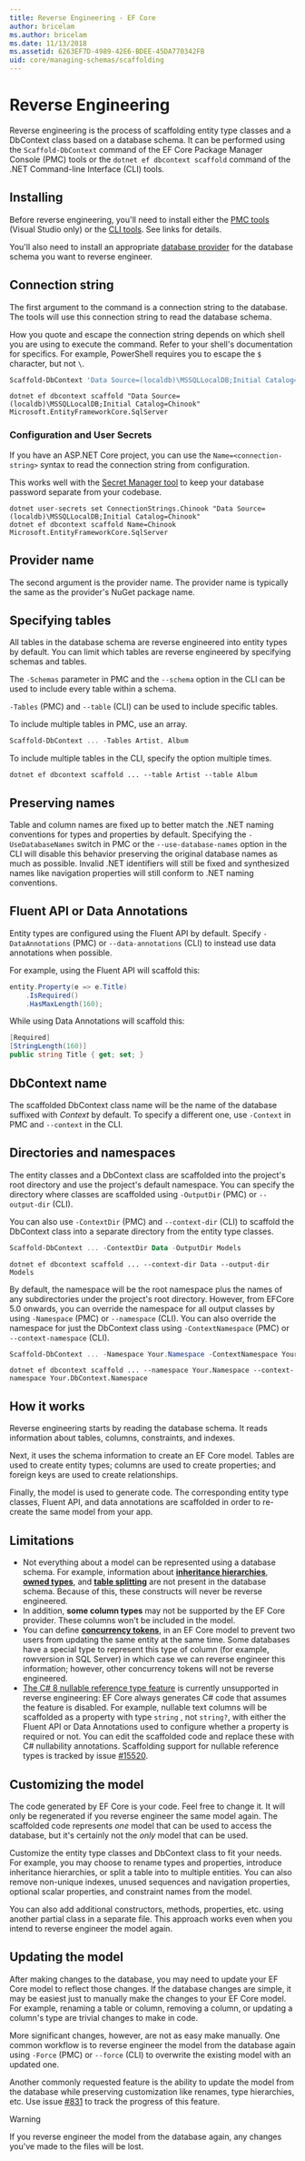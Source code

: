 ```yaml
---
title: Reverse Engineering - EF Core
author: bricelam
ms.author: bricelam
ms.date: 11/13/2018
ms.assetid: 6263EF7D-4989-42E6-BDEE-45DA770342FB
uid: core/managing-schemas/scaffolding
---
```

# Reverse Engineering

Reverse engineering is the process of scaffolding entity type classes and a DbContext class based on a database schema. It can be performed using the `Scaffold-DbContext` command of the EF Core Package Manager Console (PMC) tools or the `dotnet ef dbcontext scaffold` command of the .NET Command-line Interface (CLI) tools.

## Installing

Before reverse engineering, you'll need to install either the [PMC tools](xref:core/miscellaneous/cli/powershell) (Visual Studio only) or the [CLI tools](xref:core/miscellaneous/cli/dotnet). See links for details.

You'll also need to install an appropriate [database provider](xref:core/providers/index) for the database schema you want to reverse engineer.

## Connection string

The first argument to the command is a connection string to the database. The tools will use this connection string to read the database schema.

How you quote and escape the connection string depends on which shell you are using to execute the command. Refer to your shell's documentation for specifics. For example, PowerShell requires you to escape the `$` character, but not `\`.

``` powershell
Scaffold-DbContext 'Data Source=(localdb)\MSSQLLocalDB;Initial Catalog=Chinook' Microsoft.EntityFrameworkCore.SqlServer
```

```dotnetcli
dotnet ef dbcontext scaffold "Data Source=(localdb)\MSSQLLocalDB;Initial Catalog=Chinook" Microsoft.EntityFrameworkCore.SqlServer
```

### Configuration and User Secrets

If you have an ASP.NET Core project, you can use the `Name=<connection-string>` syntax to read the connection string from configuration.

This works well with the [Secret Manager tool](https://docs.microsoft.com/aspnet/core/security/app-secrets#secret-manager) to keep your database password separate from your codebase.

```dotnetcli
dotnet user-secrets set ConnectionStrings.Chinook "Data Source=(localdb)\MSSQLLocalDB;Initial Catalog=Chinook"
dotnet ef dbcontext scaffold Name=Chinook Microsoft.EntityFrameworkCore.SqlServer
```

## Provider name

The second argument is the provider name. The provider name is typically the same as the provider's NuGet package name.

## Specifying tables

All tables in the database schema are reverse engineered into entity types by default. You can limit which tables are reverse engineered by specifying schemas and tables.

The `-Schemas` parameter in PMC and the `--schema` option in the CLI can be used to include every table within a schema.

`-Tables` (PMC) and `--table` (CLI) can be used to include specific tables.

To include multiple tables in PMC, use an array.

``` powershell
Scaffold-DbContext ... -Tables Artist, Album
```

To include multiple tables in the CLI, specify the option multiple times.

```dotnetcli
dotnet ef dbcontext scaffold ... --table Artist --table Album
```

## Preserving names

Table and column names are fixed up to better match the .NET naming conventions for types and properties by default. Specifying the `-UseDatabaseNames` switch in PMC or the `--use-database-names` option in the CLI will disable this behavior preserving the original database names as much as possible. Invalid .NET identifiers will still be fixed and synthesized names like navigation properties will still conform to .NET naming conventions.

## Fluent API or Data Annotations

Entity types are configured using the Fluent API by default. Specify `-DataAnnotations` (PMC) or `--data-annotations` (CLI) to instead use data annotations when possible.

For example, using the Fluent API will scaffold this:

``` csharp
entity.Property(e => e.Title)
    .IsRequired()
    .HasMaxLength(160);
```

While using Data Annotations will scaffold this:

``` csharp
[Required]
[StringLength(160)]
public string Title { get; set; }
```

## DbContext name

The scaffolded DbContext class name will be the name of the database suffixed with *Context* by default. To specify a different one, use `-Context` in PMC and `--context` in the CLI.

## Directories and namespaces

The entity classes and a DbContext class are scaffolded into the project's root directory and use the project's default namespace. You can specify the directory where classes are scaffolded using `-OutputDir` (PMC) or `--output-dir` (CLI).

You can also use `-ContextDir` (PMC) and `--context-dir` (CLI) to scaffold the DbContext class into a separate directory from the entity type classes.

``` powershell
Scaffold-DbContext ... -ContextDir Data -OutputDir Models
```

```dotnetcli
dotnet ef dbcontext scaffold ... --context-dir Data --output-dir Models
```

 By default, the namespace will be the root namespace plus the names of any subdirectories under the project's root directory. However, from EFCore 5.0 onwards, you can override the namespace for all output classes by using `-Namespace` (PMC) or `--namespace` (CLI). You can also override the namespace for just the DbContext class using `-ContextNamespace` (PMC) or `--context-namespace` (CLI).

``` powershell
Scaffold-DbContext ... -Namespace Your.Namespace -ContextNamespace Your.DbContext.Namespace
```

```dotnetcli
dotnet ef dbcontext scaffold ... --namespace Your.Namespace --context-namespace Your.DbContext.Namespace
```

## How it works

Reverse engineering starts by reading the database schema. It reads information about tables, columns, constraints, and indexes.

Next, it uses the schema information to create an EF Core model. Tables are used to create entity types; columns are used to create properties; and foreign keys are used to create relationships.

Finally, the model is used to generate code. The corresponding entity type classes, Fluent API, and data annotations are scaffolded in order to re-create the same model from your app.

## Limitations

* Not everything about a model can be represented using a database schema. For example, information about [**inheritance hierarchies**](../modeling/inheritance.md), [**owned types**](../modeling/owned-entities.md), and [**table splitting**](../modeling/table-splitting.md) are not present in the database schema. Because of this, these constructs will never be reverse engineered.
* In addition, **some column types** may not be supported by the EF Core provider. These columns won't be included in the model.
* You can define [**concurrency tokens**](../modeling/concurrency.md), in an EF Core model to prevent two users from updating the same entity at the same time. Some databases have a special type to represent this type of column (for example, rowversion in SQL Server) in which case we can reverse engineer this information; however, other concurrency tokens will not be reverse engineered.
* [The C# 8 nullable reference type feature](/dotnet/csharp/tutorials/nullable-reference-types) is currently unsupported in reverse engineering: EF Core always generates C# code that assumes the feature is disabled. For example, nullable text columns will be scaffolded as a property with type `string` , not `string?`, with either the Fluent API or Data Annotations used to configure whether a property is required or not. You can edit the scaffolded code and replace these with C# nullability annotations. Scaffolding support for nullable reference types is tracked by issue [#15520](https://github.com/aspnet/EntityFrameworkCore/issues/15520).

## Customizing the model

The code generated by EF Core is your code. Feel free to change it. It will only be regenerated if you reverse engineer the same model again. The scaffolded code represents *one* model that can be used to access the database, but it's certainly not the *only* model that can be used.

Customize the entity type classes and DbContext class to fit your needs. For example, you may choose to rename types and properties, introduce inheritance hierarchies, or split a table into to multiple entities. You can also remove non-unique indexes, unused sequences and navigation properties, optional scalar properties, and constraint names from the model.

You can also add additional constructors, methods, properties, etc. using another partial class in a separate file. This approach works even when you intend to reverse engineer the model again.

## Updating the model

After making changes to the database, you may need to update your EF Core model to reflect those changes. If the database changes are simple, it may be easiest just to manually make the changes to your EF Core model. For example, renaming a table or column, removing a column, or updating a column's type are trivial changes to make in code.

More significant changes, however, are not as easy make manually. One common workflow is to reverse engineer the model from the database again using `-Force` (PMC) or `--force` (CLI) to overwrite the existing model with an updated one.

Another commonly requested feature is the ability to update the model from the database while preserving customization like renames, type hierarchies, etc. Use issue [#831](https://github.com/aspnet/EntityFrameworkCore/issues/831) to track the progress of this feature.

> [!WARNING]
> If you reverse engineer the model from the database again, any changes you've made to the files will be lost.
